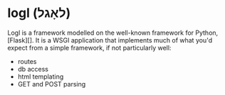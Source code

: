 logl (לאָגל)
======

Logl is a framework modelled on the well-known framework for Python, [Flask][]. It is a WSGI application that implements much of what you'd expect from a simple framework, if not particularly well:

- routes
- db access
- html templating
- GET and POST parsing